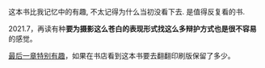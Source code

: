 这本书比我记忆中的有趣, 不太记得为什么当初没看下去. 是值得反复看的书. 

2021.7，再读有种**要为摄影这么苍白的表现形式找这么多辩护方式也是很不容易**的感觉。

<u>最后一章特别有趣</u>，如果在书店看到这本书要去翻翻印刷版保留了多少。
